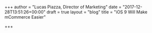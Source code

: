 +++
author = "Lucas Piazza, Director of Marketing"
date = "2017-12-28T13:51:26+00:00"
draft = true
layout = "blog"
title = "iOS 9 Will Make mCommerce Easier"

+++
